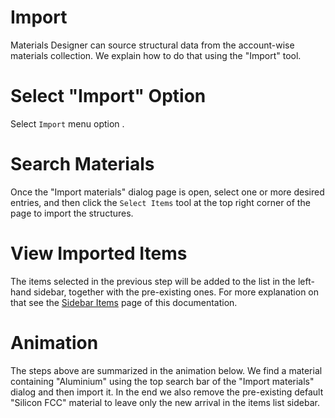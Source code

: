 # Import

Materials Designer can source structural data from the account-wise materials collection. We explain how to do that using the "Import" tool.

# Select "Import" Option

Select `Import` menu option <i class="zmdi zmdi-plus-circle zmdi-hc-border"></i>. 

# Search Materials

Once the "Import materials" dialog page is open, select one or more desired entries, and then click the `Select Items` tool <i class="zmdi zmdi-collection-plus zmdi-hc-border"></i> at the top right corner of the page to import the structures. 

# View Imported Items

The items selected in the previous step will be added to the list in the left-hand sidebar, together with the pre-existing ones. For more explanation on that see the [Sidebar Items](../../sidebar-items.md) page of this documentation. 

# Animation

The steps above are summarized in the animation below. We find a material containing "Aluminium" using the top search bar of the "Import materials" dialog and then import it. In the end we also remove the pre-existing default "Silicon FCC" material to leave only the new arrival in the items list sidebar.

<img data-gifffer="/images/ImportMaterialsDesigner.gif" />

